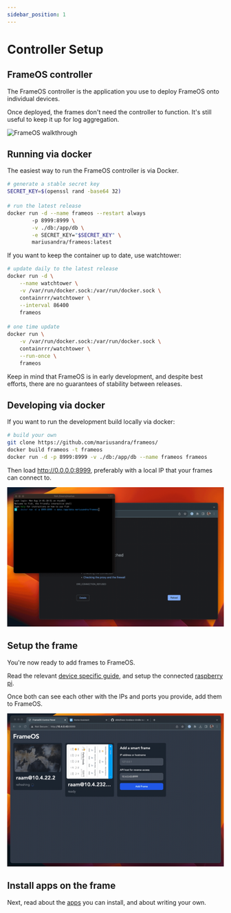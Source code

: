 ```yaml
---
sidebar_position: 1
---
```


# Controller Setup

## FrameOS controller

The FrameOS controller is the application you use to deploy FrameOS onto individual devices.

Once deployed, the frames don't need the controller to function. It's still useful to keep it up for log aggregation.


![FrameOS walkthrough](../_img/walkthrough.gif)

## Running via docker

The easiest way to run the FrameOS controller is via Docker.

```bash
# generate a stable secret key
SECRET_KEY=$(openssl rand -base64 32)

# run the latest release
docker run -d --name frameos --restart always 
        -p 8999:8999 \
        -v ./db:/app/db \
        -e SECRET_KEY="$SECRET_KEY" \
        mariusandra/frameos:latest
```

If you want to keep the container up to date, use watchtower:

```bash
# update daily to the latest release
docker run -d \
    --name watchtower \
    -v /var/run/docker.sock:/var/run/docker.sock \
    containrrr/watchtower \
    --interval 86400
    frameos

# one time update
docker run \
    -v /var/run/docker.sock:/var/run/docker.sock \
    containrrr/watchtower \
    --run-once \
    frameos
```

Keep in mind that FrameOS is in early development, and despite best efforts, there are no guarantees of stability between releases. 

## Developing via docker

If you want to run the development build locally via docker:

```bash
# build your own
git clone https://github.com/mariusandra/frameos/
docker build frameos -t frameos
docker run -d -p 8999:8999 -v ./db:/app/db --name frameos frameos
```

Then load http://0.0.0.0:8999, preferably with a local IP that your frames can connect to.

![](./_img/7-docker-fast-frameos.gif)

## Setup the frame

You're now ready to add frames to FrameOS.

Read the relevant [device specific guide](/devices), and setup the connected [raspberry pi](/installation/raspberry).

Once both can see each other with the IPs and ports you provide, add them to FrameOS.

![](./_img/15-multiple.gif)

## Install apps on the frame

Next, read about the [apps](/apps) you can install, and about writing your own.
